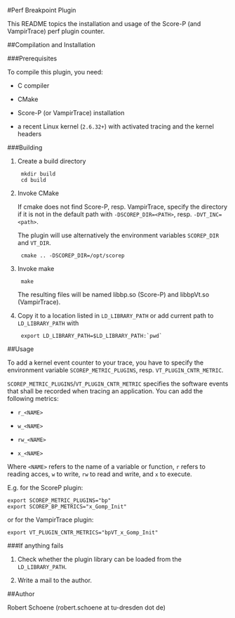 #Perf Breakpoint Plugin

This README topics the installation and usage of the Score-P (and VampirTrace) perf plugin counter.

##Compilation and Installation

###Prerequisites

To compile this plugin, you need:

* C compiler

* CMake

* Score-P (or VampirTrace) installation

* a recent Linux kernel (`2.6.32+`) with activated tracing and the kernel headers

###Building

1. Create a build directory

        mkdir build
        cd build

2. Invoke CMake

    If cmake does not find Score-P, resp. VampirTrace, specify the directory if it is not in the
    default path with `-DSCOREP_DIR=<PATH>`, resp. `-DVT_INC=<path>`.

    The plugin will use alternatively the environment variables `SCOREP_DIR` and `VT_DIR`.

        cmake .. -DSCOREP_DIR=/opt/scorep

3. Invoke make

        make

    The resulting files will be named libbp.so (Score-P) and libbpVt.so (VampirTrace).

4. Copy it to a location listed in `LD_LIBRARY_PATH` or add current path to `LD_LIBRARY_PATH` with

        export LD_LIBRARY_PATH=$LD_LIBRARY_PATH:`pwd`

##Usage

To add a kernel event counter to your trace, you have to specify the environment variable
`SCOREP_METRIC_PLUGINS`, resp. `VT_PLUGIN_CNTR_METRIC`.

`SCOREP_METRIC_PLUGINS`/`VT_PLUGIN_CNTR_METRIC` specifies the software events that shall be recorded
when tracing an application. You can add the following metrics:

* `r_<NAME>`

* `w_<NAME>`

* `rw_<NAME>`

* `x_<NAME>`

Where `<NAME>` refers to the name of a variable or function, `r` refers to reading acces, `w` to
write, `rw` to read and write, and `x` to execute.

E.g. for the ScoreP plugin:

    export SCOREP_METRIC_PLUGINS="bp"
    export SCOREP_BP_METRICS="x_Gomp_Init"

or for the VampirTrace plugin:

    export VT_PLUGIN_CNTR_METRICS="bpVT_x_Gomp_Init"

###If anything fails

1. Check whether the plugin library can be loaded from the `LD_LIBRARY_PATH`.

2. Write a mail to the author.

##Author

Robert Schoene (robert.schoene at tu-dresden dot de)
